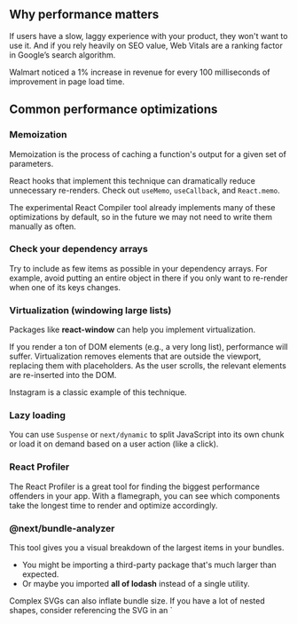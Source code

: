 ## Why performance matters

If users have a slow, laggy experience with your product, they won't want to use it. And if you rely heavily on SEO value, Web Vitals are a ranking factor in Google’s search algorithm.

Walmart noticed a 1% increase in revenue for every 100 milliseconds of improvement in page load time.

## Common performance optimizations

### Memoization

Memoization is the process of caching a function's output for a given set of parameters.

React hooks that implement this technique can dramatically reduce unnecessary re-renders.
Check out `useMemo`, `useCallback`, and `React.memo`.

The experimental React Compiler tool already implements many of these optimizations by default, so in the future we may not need to write them manually as often.

### Check your dependency arrays

Try to include as few items as possible in your dependency arrays.
For example, avoid putting an entire object in there if you only want to re-render when one of its keys changes.

### Virtualization (windowing large lists)

Packages like **react-window** can help you implement virtualization.

If you render a ton of DOM elements (e.g., a very long list), performance will suffer. Virtualization removes elements that are outside the viewport, replacing them with placeholders. As the user scrolls, the relevant elements are re-inserted into the DOM.

Instagram is a classic example of this technique.

### Lazy loading

You can use `Suspense` or `next/dynamic` to split JavaScript into its own chunk or load it on demand based on a user action (like a click).

### React Profiler

The React Profiler is a great tool for finding the biggest performance offenders in your app.
With a flamegraph, you can see which components take the longest time to render and optimize accordingly.

### @next/bundle-analyzer

This tool gives you a visual breakdown of the largest items in your bundles.

- You might be importing a third-party package that's much larger than expected.
- Or maybe you imported **all of lodash** instead of a single utility.

Complex SVGs can also inflate bundle size. If you have a lot of nested shapes, consider referencing the SVG in an `
